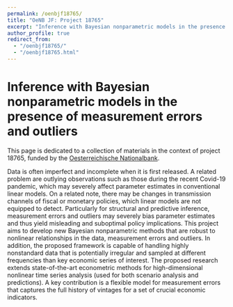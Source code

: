 ```yaml
---
permalink: /oenbjf18765/
title: "OeNB JF: Project 18765"
excerpt: "Inference with Bayesian nonparametric models in the presence of measurement errors and outliers"
author_profile: true
redirect_from: 
  - "/oenbjf18765/"
  - "/oenbjf18765.html"
---
```


Inference with Bayesian nonparametric models in the presence of measurement errors and outliers
======

This page is dedicated to a collection of materials in the context of project 18765, funded by the [Oesterreichische Nationalbank](https://www.oenb.at/en/About-Us/Research-Promotion/The-OeNB-Anniversary-Fund.html).

Data is often imperfect and incomplete when it is first released. A related problem are outlying observations such as those during the recent Covid-19 pandemic, which may severely affect parameter estimates in conventional linear models. On a related note, there may be changes in transmission channels of fiscal or monetary policies, which linear models are not equipped to detect. Particularly for structural and predictive inference, measurement errors and outliers may severely bias parameter estimates and thus yield misleading and suboptimal policy implications. This project aims to develop new Bayesian nonparametric methods that are robust to nonlinear relationships in the data, measurement errors and outliers. In addition, the proposed framework is capable of handling highly nonstandard data that is potentially irregular and sampled at different frequencies than key economic series of interest. The proposed research extends state-of-the-art econometric methods for high-dimensional nonlinear time series analysis (used for both scenario analysis and predictions). A key contribution is a flexible model for measurement errors that captures the full history of vintages for a set of crucial economic indicators.
